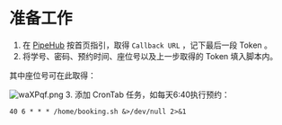 # 准备工作
1. 在 [PipeHub](https://www.pipehub.net/#/) 按首页指引，取得 `Callback URL` ，记下最后一段 Token 。
2. 将学号、密码、预约时间、座位号以及上一步取得的 Token 填入脚本内。

其中座位号可在此取得：

![waXPqf.png](https://s1.ax1x.com/2020/09/12/waXPqf.png)
3. 添加 CronTab 任务，如每天6:40执行预约：

`40 6 * * * /home/booking.sh &>/dev/null 2>&1`
